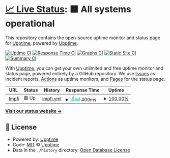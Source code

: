 # [📈 Live Status](https://upptime.impfi.at): <!--live status--> **🟩 All systems operational**

This repository contains the open-source uptime monitor and status page for [Upptime](https://upptime.js.org), powered by [Upptime](https://github.com/upptime/upptime).

[![Uptime CI](https://github.com/Manubi/upptime/workflows/Uptime%20CI/badge.svg)](https://github.com/Manubi/upptime/actions?query=workflow%3A%22Uptime+CI%22)
[![Response Time CI](https://github.com/Manubi/upptime/workflows/Response%20Time%20CI/badge.svg)](https://github.com/Manubi/upptime/actions?query=workflow%3A%22Response+Time+CI%22)
[![Graphs CI](https://github.com/Manubi/upptime/workflows/Graphs%20CI/badge.svg)](https://github.com/Manubi/upptime/actions?query=workflow%3A%22Graphs+CI%22)
[![Static Site CI](https://github.com/Manubi/upptime/workflows/Static%20Site%20CI/badge.svg)](https://github.com/Manubi/upptime/actions?query=workflow%3A%22Static+Site+CI%22)
[![Summary CI](https://github.com/Manubi/upptime/workflows/Summary%20CI/badge.svg)](https://github.com/Manubi/upptime/actions?query=workflow%3A%22Summary+CI%22)

With [Upptime](https://upptime.js.org), you can get your own unlimited and free uptime monitor and status page, powered entirely by a GitHub repository. We use [Issues](https://github.com/upptime/upptime/issues) as incident reports, [Actions](https://github.com/Manubi/upptime/actions) as uptime monitors, and [Pages](https://upptime.impfi.at) for the status page.

<!--start: status pages-->
<!-- This summary is generated by Upptime (https://github.com/upptime/upptime) -->
<!-- Do not edit this manually, your changes will be overwritten -->
<!-- prettier-ignore -->
| URL | Status | History | Response Time | Uptime |
| --- | ------ | ------- | ------------- | ------ |
| <img alt="" src="https://www.impfi.at/favicon.ico" height="13"> [Impfi](https://www.impfi.at) | 🟩 Up | [impfi.yml](https://github.com/Manubi/upptime/commits/HEAD/history/impfi.yml) | <details><summary><img alt="Response time graph" src="./graphs/impfi/response-time-week.png" height="20"> 400ms</summary><br><a href="https://status.impfi.at/history/impfi"><img alt="Response time 424" src="https://img.shields.io/endpoint?url=https%3A%2F%2Fraw.githubusercontent.com%2FManubi%2Fupptime%2FHEAD%2Fapi%2Fimpfi%2Fresponse-time.json"></a><br><a href="https://status.impfi.at/history/impfi"><img alt="24-hour response time 443" src="https://img.shields.io/endpoint?url=https%3A%2F%2Fraw.githubusercontent.com%2FManubi%2Fupptime%2FHEAD%2Fapi%2Fimpfi%2Fresponse-time-day.json"></a><br><a href="https://status.impfi.at/history/impfi"><img alt="7-day response time 400" src="https://img.shields.io/endpoint?url=https%3A%2F%2Fraw.githubusercontent.com%2FManubi%2Fupptime%2FHEAD%2Fapi%2Fimpfi%2Fresponse-time-week.json"></a><br><a href="https://status.impfi.at/history/impfi"><img alt="30-day response time 356" src="https://img.shields.io/endpoint?url=https%3A%2F%2Fraw.githubusercontent.com%2FManubi%2Fupptime%2FHEAD%2Fapi%2Fimpfi%2Fresponse-time-month.json"></a><br><a href="https://status.impfi.at/history/impfi"><img alt="1-year response time 424" src="https://img.shields.io/endpoint?url=https%3A%2F%2Fraw.githubusercontent.com%2FManubi%2Fupptime%2FHEAD%2Fapi%2Fimpfi%2Fresponse-time-year.json"></a></details> | <details><summary><a href="https://status.impfi.at/history/impfi">100.00%</a></summary><a href="https://status.impfi.at/history/impfi"><img alt="All-time uptime 99.98%" src="https://img.shields.io/endpoint?url=https%3A%2F%2Fraw.githubusercontent.com%2FManubi%2Fupptime%2FHEAD%2Fapi%2Fimpfi%2Fuptime.json"></a><br><a href="https://status.impfi.at/history/impfi"><img alt="24-hour uptime 100.00%" src="https://img.shields.io/endpoint?url=https%3A%2F%2Fraw.githubusercontent.com%2FManubi%2Fupptime%2FHEAD%2Fapi%2Fimpfi%2Fuptime-day.json"></a><br><a href="https://status.impfi.at/history/impfi"><img alt="7-day uptime 100.00%" src="https://img.shields.io/endpoint?url=https%3A%2F%2Fraw.githubusercontent.com%2FManubi%2Fupptime%2FHEAD%2Fapi%2Fimpfi%2Fuptime-week.json"></a><br><a href="https://status.impfi.at/history/impfi"><img alt="30-day uptime 100.00%" src="https://img.shields.io/endpoint?url=https%3A%2F%2Fraw.githubusercontent.com%2FManubi%2Fupptime%2FHEAD%2Fapi%2Fimpfi%2Fuptime-month.json"></a><br><a href="https://status.impfi.at/history/impfi"><img alt="1-year uptime 99.98%" src="https://img.shields.io/endpoint?url=https%3A%2F%2Fraw.githubusercontent.com%2FManubi%2Fupptime%2FHEAD%2Fapi%2Fimpfi%2Fuptime-year.json"></a></details>

<!--end: status pages-->

[**Visit our status website →**](https://upptime.impfi.at)

## 📄 License

- Powered by: [Upptime](https://github.com/upptime/upptime)
- Code: [MIT](./LICENSE) © [Upptime](https://upptime.js.org)
- Data in the `./history` directory: [Open Database License](https://opendatacommons.org/licenses/odbl/1-0/)
